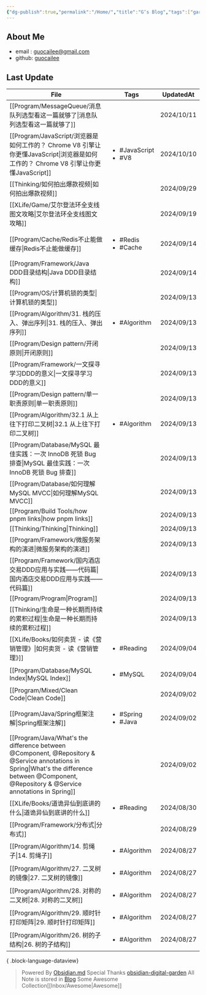 ```yaml
---
{"dg-publish":true,"permalink":"/Home/","title":"G‘s Blog","tags":["gardenEntry"],"noteIcon":""}
---
```


## About Me
* email : [guocailee@gmail.com](mailto:guocailee@gmail.com)
* github: [guocailee](https://github.com/guocailee)


## Last Update

| File                                                                                                                                                                                               | Tags                                      | UpdatedAt  |
| -------------------------------------------------------------------------------------------------------------------------------------------------------------------------------------------------- | ----------------------------------------- | ---------- |
| [[Program/MessageQueue/消息队列选型看这一篇就够了\|消息队列选型看这一篇就够了]]                                                                                                                                           | <ul></ul>                                 | 2024/10/11 |
| [[Program/JavaScript/浏览器是如何工作的？ Chrome V8 引擎让你更懂JavaScript\|浏览器是如何工作的？ Chrome V8 引擎让你更懂JavaScript]]                                                                                             | <ul><li>#JavaScript</li><li>#V8</li></ul> | 2024/10/10 |
| [[Thinking/如何拍出爆款视频\|如何拍出爆款视频]]                                                                                                                                                                 | <ul></ul>                                 | 2024/09/29 |
| [[XLife/Game/艾尔登法环全支线图文攻略\|艾尔登法环全支线图文攻略]]                                                                                                                                                       | <ul></ul>                                 | 2024/09/19 |
| [[Program/Cache/Redis不止能做缓存\|Redis不止能做缓存]]                                                                                                                                                      | <ul><li>#Redis</li><li>#Cache</li></ul>   | 2024/09/14 |
| [[Program/Framework/Java DDD目录结构\|Java DDD目录结构]]                                                                                                                                                | <ul></ul>                                 | 2024/09/14 |
| [[Program/OS/计算机锁的类型\|计算机锁的类型]]                                                                                                                                                                 | <ul></ul>                                 | 2024/09/13 |
| [[Program/Algorithm/31. 栈的压入、弹出序列\|31. 栈的压入、弹出序列]]                                                                                                                                              | <ul><li>#Algorithm</li></ul>              | 2024/09/13 |
| [[Program/Design pattern/开闭原则\|开闭原则]]                                                                                                                                                           | <ul></ul>                                 | 2024/09/13 |
| [[Program/Framework/一文探寻学习DDD的意义\|一文探寻学习DDD的意义]]                                                                                                                                                | <ul></ul>                                 | 2024/09/13 |
| [[Program/Design pattern/单一职责原则\|单一职责原则]]                                                                                                                                                       | <ul></ul>                                 | 2024/09/13 |
| [[Program/Algorithm/32.1 从上往下打印二叉树\|32.1 从上往下打印二叉树]]                                                                                                                                            | <ul><li>#Algorithm</li></ul>              | 2024/09/13 |
| [[Program/Database/MySQL 最佳实践：一次 InnoDB 死锁 Bug 排查\|MySQL 最佳实践：一次 InnoDB 死锁 Bug 排查]]                                                                                                             | <ul></ul>                                 | 2024/09/13 |
| [[Program/Database/如何理解MySQL MVCC\|如何理解MySQL MVCC]]                                                                                                                                             | <ul></ul>                                 | 2024/09/13 |
| [[Program/Build Tools/how pnpm links\|how pnpm links]]                                                                                                                                          | <ul></ul>                                 | 2024/09/13 |
| [[Thinking/Thinking\|Thinking]]                                                                                                                                                                 | <ul></ul>                                 | 2024/09/13 |
| [[Program/Framework/微服务架构的演进\|微服务架构的演进]]                                                                                                                                                        | <ul></ul>                                 | 2024/09/13 |
| [[Program/Framework/国内酒店交易DDD应用与实践——代码篇\|国内酒店交易DDD应用与实践——代码篇]]                                                                                                                                  | <ul></ul>                                 | 2024/09/13 |
| [[Program/Program\|Program]]                                                                                                                                                                    | <ul></ul>                                 | 2024/09/13 |
| [[Thinking/生命是一种长期而持续的累积过程\|生命是一种长期而持续的累积过程]]                                                                                                                                                   | <ul></ul>                                 | 2024/09/13 |
| [[XLife/Books/如何卖货 - 读《营销管理》\|如何卖货 - 读《营销管理》]]                                                                                                                                                  | <ul><li>#Reading</li></ul>                | 2024/09/04 |
| [[Program/Database/MySQL Index\|MySQL Index]]                                                                                                                                                   | <ul><li>#MySQL</li></ul>                  | 2024/09/04 |
| [[Program/Mixed/Clean  Code\|Clean  Code]]                                                                                                                                                      | <ul></ul>                                 | 2024/09/02 |
| [[Program/Java/Spring框架注解\|Spring框架注解]]                                                                                                                                                         | <ul><li>#Spring</li><li>#Java</li></ul>   | 2024/09/02 |
| [[Program/Java/What's the difference between @Component, @Repository & @Service annotations in Spring\|What's the difference between @Component, @Repository & @Service annotations in Spring]] | <ul></ul>                                 | 2024/09/02 |
| [[XLife/Books/道诡异仙到底讲的什么\|道诡异仙到底讲的什么]]                                                                                                                                                          | <ul><li>#Reading</li></ul>                | 2024/08/30 |
| [[Program/Framework/分布式\|分布式]]                                                                                                                                                                  | <ul></ul>                                 | 2024/08/29 |
| [[Program/Algorithm/14. 剪绳子\|14. 剪绳子]]                                                                                                                                                          | <ul><li>#Algorithm</li></ul>              | 2024/08/27 |
| [[Program/Algorithm/27. 二叉树的镜像\|27. 二叉树的镜像]]                                                                                                                                                    | <ul><li>#Algorithm</li></ul>              | 2024/08/27 |
| [[Program/Algorithm/28. 对称的二叉树\|28. 对称的二叉树]]                                                                                                                                                    | <ul><li>#Algorithm</li></ul>              | 2024/08/27 |
| [[Program/Algorithm/29. 顺时针打印矩阵\|29. 顺时针打印矩阵]]                                                                                                                                                  | <ul><li>#Algorithm</li></ul>              | 2024/08/27 |
| [[Program/Algorithm/26. 树的子结构\|26. 树的子结构]]                                                                                                                                                      | <ul><li>#Algorithm</li></ul>              | 2024/08/27 |

{ .block-language-dataview}


> Powered By [Obsidian.md](https://obsidian.md/) 
> Special Thanks [obsidian-digital-garden](https://github.com/oleeskild/obsidian-digital-garden)
 >All Note is stored in [Blog](https://github.com/guocailee/blog)
> Some Awesome Collection[[Inbox/Awesome\|Awesome]]